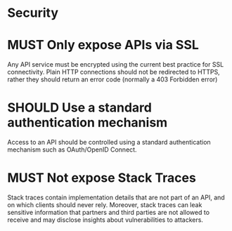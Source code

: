 # Security

# MUST Only expose APIs via SSL

Any API service must be encrypted using the current best practice for SSL connectivity. Plain HTTP connections should not be redirected to HTTPS, rather they should return an error code (normally a 403 Forbidden error)

# SHOULD Use a standard authentication mechanism

Access to an API should be controlled using a standard authentication mechanism such as OAuth/OpenID Connect.

# MUST Not expose Stack Traces

Stack traces contain implementation details that are not part of an API,
and on which clients should never rely. Moreover, stack traces can leak
sensitive information that partners and third parties are not allowed to
receive and may disclose insights about vulnerabilities to attackers.